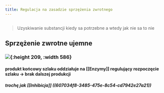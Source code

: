 ```yaml
---
title: Regulacja na zasadzie sprzężenia zwrotnego
---
```


## 
> Uzyskiwanie substancji kiedy sa potrzebne a wtedy jak nie sa to nie
## **Sprzężenie zwrotne ujemne**
### ![](https://media.discordapp.net/attachments/738092871021756817/831114805283913728/unknown.png?width=720&height=245){:height 209, :width 586}
#### **produkt końcowy** szlaku oddziałuje na [[Enzymy]] regulujący rozpoczęcie szlaku → brak dalszej produkcji
##### trochę jak [[Inhibicja]] ((607034f8-3485-475e-8c54-cd7942e27a21))
